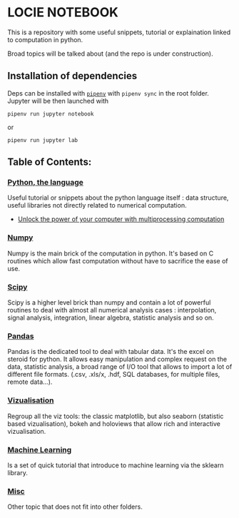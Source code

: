 # LOCIE NOTEBOOK

This is a repository with some useful snippets, tutorial or explaination linked to computation in python.

Broad topics will be talked about (and the repo is under construction).

## Installation of dependencies

Deps can be installed with [`pipenv`](https://docs.pipenv.org/) with `pipenv sync` in the root folder. Jupyter will be then launched with

`pipenv run jupyter notebook`

or

`pipenv run jupyter lab`

## Table of Contents:

### [Python, the language](./base_python)

Useful tutorial or snippets about the python language itself : data structure, useful libraries not directly related to numerical computation.

- [Unlock the power of your computer with multiprocessing computation](./base_python/multiprocessing.ipynb)

### [Numpy](./numpy)

Numpy is the main brick of the computation in python. It's based on C routines which allow fast computation without have to sacrifice the ease of use.

### [Scipy](./scipy)

Scipy is a higher level brick than numpy and contain a lot of powerful routines to deal with almost all numerical analysis cases : interpolation, signal analysis, integration, linear algebra, statistic analysis and so on.

### [Pandas](./pandas)

Pandas is the dedicated tool to deal with tabular data. It's the excel on steroid for python. It allows easy manipulation and complex request on the data, statistic analysis, a broad range of I/O tool that allows to import a lot of different file formats. (.csv, .xls/x, .hdf, SQL databases, for multiple files, remote data...).

### [Vizualisation](./vizualisation)

Regroup all the viz tools: the classic matplotlib, but also seaborn (statistic based vizualisation), bokeh and holoviews that allow rich and interactive vizualisation.

### [Machine Learning](./ml)

Is a set of quick tutorial that introduce to machine learning via the sklearn library.

### [Misc](./misc)

Other topic that does not fit into other folders.